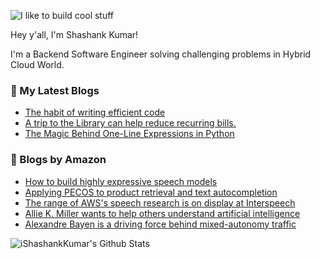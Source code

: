 ![I like to build cool stuff](https://res.cloudinary.com/dt8g3rhcy/image/upload/v1595929574/i_like_to_build_cool_shit._1_nzbwjh.png)

Hey y'all, I'm Shashank Kumar! 

I'm a Backend Software Engineer solving challenging problems in Hybrid Cloud World.

### 📕 My Latest Blogs
<!-- BLOG-POST-LIST:START -->
- [The habit of writing efficient code](https://medium.com/@ishashankkumar/the-habit-of-writing-efficient-code-153b05f04269?source=rss-d24dda280d5f------2)
- [A trip to the Library can help reduce recurring bills.](https://medium.com/swlh/a-trip-to-the-library-can-help-reduce-recurring-bills-23bca495cdf5?source=rss-d24dda280d5f------2)
- [The Magic Behind One-Line Expressions in Python](https://medium.com/swlh/the-magic-behind-one-line-expressions-in-python-816c10180c5c?source=rss-d24dda280d5f------2)
<!-- BLOG-POST-LIST:END -->

### 📕 Blogs by Amazon
<!-- AMAZON-BLOG-POST-LIST:START -->
- [How to build highly expressive speech models](https://www.amazon.science/blog/how-to-build-highly-expressive-speech-models)
- [Applying PECOS to product retrieval and text autocompletion](https://www.amazon.science/blog/applying-pecos-to-product-retrieval-and-text-autocompletion)
- [The range of AWS's speech research is on display at Interspeech](https://www.amazon.science/blog/the-range-of-awss-speech-research-is-on-display-at-interspeech)
- [Allie K. Miller wants to help others understand artificial intelligence](https://www.amazon.science/working-at-amazon/allie-k-miller-wants-to-help-others-understand-artificial-intelligence)
- [Alexandre Bayen is a driving force behind mixed-autonomy traffic](https://www.amazon.science/research-awards/success-stories/alexandre-bayen-is-a-driving-force-behind-mixed-autonomy-traffic)
<!-- AMAZON-BLOG-POST-LIST:END -->



<img align="center" alt="iShashankKumar's Github Stats" src="https://github-readme-stats.vercel.app/api?username=ishashankkumar&show_icons=true&hide_border=true" />
